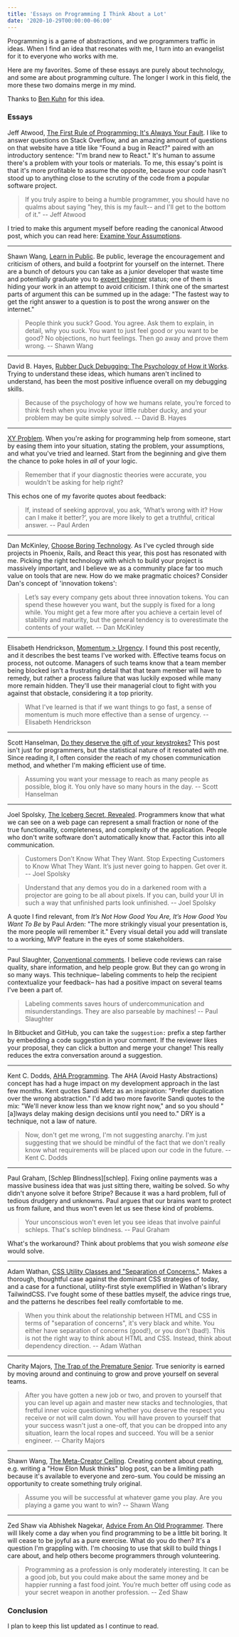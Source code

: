 ```yaml
---
title: 'Essays on Programming I Think About a Lot'
date: '2020-10-29T00:00:00-06:00'
---
```


Programming is a game of abstractions, and we programmers traffic in ideas.
When I find an idea that resonates with me, I turn into an evangelist for it to
everyone who works with me.

Here are my favorites. Some of these essays are purely about technology, and
some are about programming culture. The longer I work in this field, the more
these two domains merge in my mind.

Thanks to [Ben Kuhn](https://www.benkuhn.net/progessays/) for this idea.

### Essays

Jeff Atwood, [The First Rule of Programming: It's Always Your Fault][your-fault]. I
like to answer questions on Stack Overflow, and an amazing amount of questions
on that website have a title like "Found a bug in React?" paired with an
introductory sentence: "I'm brand new to React." It's human to assume there's a
problem with your tools or materials. To me, this essay's point is that it's
more profitable to assume the opposite, because your code hasn't stood up to
anything close to the scrutiny of the code from a popular software project.

> If you truly aspire to being a humble programmer, you should have no qualms
about saying "hey, this is my fault-- and I'll get to the bottom of it."
-- Jeff Atwood

I tried to make this argument myself before reading the canonical Atwood post,
which you can read here: [Examine Your Assumptions](/examine-your-assumptions).

---

Shawn Wang, [Learn in Public][lip]. Be public, leverage the encouragement and
criticism of others, and build a footprint for yourself on the internet. There
are a bunch of detours you can take as a junior developer that waste time and
potentially graduate you to [expert beginner][expert-beginner] status; one of
them is hiding your work in an attempt to avoid criticism. I think one of the
smartest parts of argument this can be summed up in the adage: "The fastest way
to get the right answer to a question is to post the wrong answer on the
internet."

> People think you suck? Good. You agree. Ask them to explain, in detail, why
you suck. You want to just feel good or you want to be good? No objections, no
hurt feelings. Then go away and prove them wrong.
-- Shawn Wang

---

David B. Hayes, [Rubber Duck Debugging: The Psychology of How it Works][duck].
Trying to understand these ideas, which humans aren't inclined to understand,
has been the most positive influence overall on my debugging skills.

> Because of the psychology of how we humans relate, you’re forced to think
fresh when you invoke your little rubber ducky, and your problem may be quite
simply solved.
-- David B. Hayes

---

[XY Problem][xy]. When you're asking for programming help from someone, start
by easing them into your situation, stating the problem, your assumptions, and
what you've tried and learned. Start from the beginning and give them the
chance to poke holes in _all_ of your logic.

> Remember that if your diagnostic theories were accurate, you wouldn't be
asking for help right?

This echos one of my favorite quotes about feedback:

> If, instead of seeking approval, you ask, ‘What’s wrong with it? How can I
make it better?’, you are more likely to get a truthful, critical answer.
-- Paul Arden

---

Dan McKinley, [Choose Boring Technology][boring]. As I've cycled through side
projects in Phoenix, Rails, and React this year, this post has resonated with
me. Picking the right technology with which to build your project is massively
important, and I believe we as a community place far too much value on tools
that are new. How do we make pragmatic choices? Consider Dan's concept of
'innovation tokens':

> Let’s say every company gets about three innovation tokens. You can spend
these however you want, but the supply is fixed for a long while. You might get
a few more after you achieve a certain level of stability and maturity, but the
general tendency is to overestimate the contents of your wallet.
-- Dan McKinley

---

Elisabeth Hendrickson, [Momentum >
Urgency](https://testobsessed.com/2020/02/momentum-urgency/). I found this post
recently, and it describes the best teams I've worked with. Effective teams
focus on process, not outcome. Managers of such teams know that a team member
being blocked isn't a frustrating detail that that team member will have to
remedy, but rather a process failure that was luckily exposed while many more
remain hidden. They'll use their managerial clout to fight with you against
that obstacle, considering it a top priority.

> What I've learned is that if we want things to go fast, a sense of momentum
is much more effective than a sense of urgency.
-- Elisabeth Hendrickson

---

Scott Hanselman, [Do they deserve the gift of your
keystrokes?](https://www.hanselman.com/blog/do-they-deserve-the-gift-of-your-keystrokes)
This post isn't just for programmers, but the statistical nature of it
resonated with me. Since reading it, I often consider the reach of my chosen
communication method, and whether I'm making efficient use of time.

> Assuming you want your message to reach as many people as possible, blog it. You only have so many hours in the day.
-- Scott Hanselman

---

Joel Spolsky, [The Iceberg Secret,
Revealed](https://www.joelonsoftware.com/2002/02/13/the-iceberg-secret-revealed/).
Programmers know that what we can see on a web page can represent a small
fraction or none of the true functionality, completeness, and complexity of the
application. People who don't write software don't automatically know that.
Factor this into all communication.

>  Customers Don’t Know What They Want. Stop Expecting Customers to Know What
They Want. It’s just never going to happen. Get over it.
-- Joel Spolsky

> Understand that any demos you do in a darkened room with a projector are
going to be all about pixels. If you can, build your UI in such a way that
unfinished parts look unfinished.
-- Joel Spolsky

A quote I find relevant, from _It’s Not How Good You Are, It’s How Good You
Want To Be_ by Paul Arden: "The more strikingly visual your presentation is,
the more people will remember it." Every visual detail you add will translate
to a working, MVP feature in the eyes of some stakeholders.

---

Paul Slaughter, [Conventional comments](https://conventionalcomments.org/). I
believe code reviews can raise quality, share information, and help people
grow. But they can go wrong in so many ways. This technique– labeling comments
to help the recipient contextualize your feedback– has had a positive impact on
several teams I've been a part of.

> Labeling comments saves hours of undercommunication and misunderstandings.
They are also parseable by machines!
-- Paul Slaughter

In Bitbucket and GitHub, you can take the `suggestion:` prefix a step farther
by embedding a code suggestion in your comment. If the reviewer likes your
proposal, they can click a button and merge your change! This really reduces
the extra conversation around a suggestion.

---

Kent C. Dodds, [AHA Programming](https://kentcdodds.com/blog/aha-programming).
The AHA (Avoid Hasty Abstractions) concept has had a huge impact on my
development approach in the last few months. Kent quotes Sandi Metz as an
inspiration: "Prefer duplication over the wrong abstraction." I'd add two more
favorite Sandi quotes to the mix: "We'll never know less than we know right
now," and so you should "[a]lways delay making design decisions until you need
to." DRY is a technique, not a law of nature.

> Now, don't get me wrong, I'm not suggesting anarchy. I'm just suggesting that
we should be mindful of the fact that we don't really know what requirements
will be placed upon our code in the future.
-- Kent C. Dodds

---

Paul Graham, [Schlep Blindness][schlep]. Fixing online payments was a massive
business idea that was just sitting there, waiting be solved. So why didn't
anyone solve it before Stripe? Because it was a hard problem, full of tedious
drudgery and unknowns. Paul argues that our brains want to protect us from
failure, and thus won't even let us see these kind of problems.

> Your unconscious won't even let you see ideas that involve painful schleps.
> That's schlep blindness.
-- Paul Graham

What's the workaround? Think about problems that you wish *someone else* would
solve.

---

Adam Wathan, [CSS Utility Classes and "Separation of Concerns."][wathan]. Makes
a thorough, thoughtful case against the dominant CSS strategies of today, and a
case for a functional, utility-first style exemplified in Wathan's library
TailwindCSS. I've fought some of these battles myself, the advice rings true,
and the patterns he describes feel really comfortable to me.

> When you think about the relationship between HTML and CSS in terms of
> "separation of concerns", it's very black and white. You either have
> separation of concerns (good!), or you don't (bad!). This is not the right
> way to think about HTML and CSS. Instead, think about dependency direction.
-- Adam Wathan

---

Charity Majors, [The Trap of the Premature Senior][trap]. True seniority is
earned by moving around and continuing to grow and prove yourself on several
teams.

> After you have gotten a new job or two, and proven to yourself that you can
> level up again and master new stacks and technologies, that fretful inner
> voice questioning whether you deserve the respect you receive or not will
> calm down. You will have proven to yourself that your success wasn't just a
> one-off, that you can be dropped into any situation, learn the local ropes
> and succeed. You will be a senior engineer.
-- Charity Majors

---

Shawn Wang, [The Meta-Creator Ceiling][ceiling]. Creating content about
creating, e.g. writing a "How Elon Musk thinks" blog post, can be a limiting
path because it's available to everyone and zero-sum. You could be missing an
opportunity to create something truly original.

> Assume you will be successful at whatever game you play. Are you playing a
> game you want to win?
-- Shawn Wang

---

Zed Shaw via Abhishek Nagekar, [Advice From An Old Programmer][zed]. There will
likely come a day when you find programming to be a little bit boring. It will
cease to be joyful as a pure exercise. What do you do then? It's a question I'm
grappling with. I'm choosing to use that skill to build things I care about,
and help others become programmers through volunteering.

> Programming as a profession is only moderately interesting. It can be a good
job, but you could make about the same money and be happier running a fast food
joint. You’re much better off using code as your secret weapon in another
profession.
-- Zed Shaw

### Conclusion

I plan to keep this list updated as I continue to read.

[boring]: https://mcfunley.com/choose-boring-technology
[ceiling]: https://www.swyx.io/meta-creator-ceiling/
[duck]: https://www.thoughtfulcode.com/rubber-duck-debugging-psychology/
[expert-beginner]: https://daedtech.com/how-developers-stop-learning-rise-of-the-expert-beginner/
[lip]: https://www.swyx.io/writing/learn-in-public/
[schep]: http://www.paulgraham.com/schlep.html
[trap]: https://charity.wtf/2020/11/01/questionable-advice-the-trap-of-the-premature-senior/
[twitter]: https://twitter.com/jwworth
[wathan]: https://adamwathan.me/css-utility-classes-and-separation-of-concerns/
[xy]: http://xyproblem.info/
[your-fault]: https://blog.codinghorror.com/the-first-rule-of-programming-its-always-your-fault/
[zed]: https://www.nagekar.com/2018/06/advice-from-an-old-programmer-zed-shaw.html
